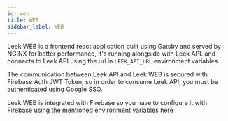 ```yaml
---
id: web
title: WEB
sidebar_label: WEB
---
```


Leek WEB is a frontend react application built using Gatsby and served by NGINX for better performance, it's running 
alongside with Leek API. and connects to Leek API using the url in `LEEK_API_URL` environment variables.

The communication between Leek API and Leek WEB is secured with Firebase Auth JWT Token, so in order to consume Leek
API, you must be authenticated using Google SSO.

Leek WEB is integrated with Firebase so you have to configure it with Firebase using the mentioned environment 
variables [here](/docs/architecture/configuration#web)
